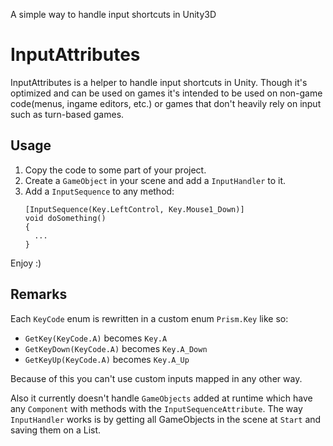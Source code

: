 A simple way to handle input shortcuts in Unity3D

# InputAttributes
InputAttributes is a helper to handle input shortcuts in Unity. Though it's optimized and can be used on games it's intended to be used on non-game code(menus, ingame editors, etc.) or games that don't heavily rely on input such as turn-based games.

## Usage

 1. Copy the code to some part of your project. 
 2. Create a ```GameObject``` in your scene and add a ```InputHandler``` to it. 
 3. Add a ```InputSequence``` to any method:
    ```
    [InputSequence(Key.LeftControl, Key.Mouse1_Down)]
    void doSomething()
    {
      ...
    }
    ```

Enjoy :)

## Remarks
Each ```KeyCode``` enum is rewritten in a custom enum ```Prism.Key``` like so:

* ```GetKey(KeyCode.A)``` becomes ```Key.A```
* ```GetKeyDown(KeyCode.A)``` becomes ```Key.A_Down```
* ```GetKeyUp(KeyCode.A)``` becomes ```Key.A_Up```

Because of this you can't use custom inputs mapped in any other way.

Also it currently doesn't handle ```GameObjects``` added at runtime which have any ```Component``` with methods with the ```InputSequenceAttribute```. The way ```InputHandler``` works is by getting all GameObjects in the scene at `Start` and saving them on a List.